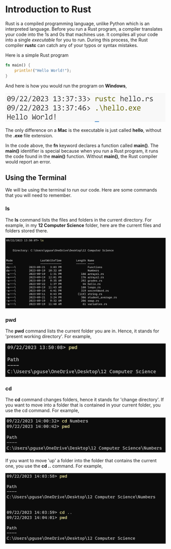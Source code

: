 # Introduction to Rust

Rust is a compiled programming language, unlike Python which is an interpreted language.  Before you run a Rust program, a compiler translates your code into the 1s and 0s that machines use.  It compiles all your code into a single _executable_ for you to run.  During this process, the Rust compiler **rustc** can catch any of your typos or syntax mistakes.

Here is a simple Rust program

```rust
fn main() {
	println!("Hello World!");
}
```

And here is how you would run the program on **Windows**,

![Running a Rust Program](https://github.com/pguse/ics4u-rust/blob/main/notes/00-intro/hello.png "Running a Rust Program")

The only difference on a **Mac** is the executable is just called **hello**, without the **.exe** file extension.

In the code above, the **fn** keyword declares a function called **main()**.  The **main()** identifier is special because when you run a Rust program, it runs the code found in the **main()** function.  Without **main()**, the Rust compiler would report an error.

## Using the Terminal

We will be using the terminal to run our code. Here are some commands that you will need to remember.

### ls

The **ls** command lists the files and folders in the current directory.  For example, in my **12 Computer Science** folder, here are the current files and folders stored there.

![Using ls](https://github.com/pguse/ics4u-rust/blob/main/notes/00-intro/ls.png "Using ls")

### pwd

The **pwd** command lists the current folder you are in.  Hence, it stands for 'present working directory'.  For example,

![Using pwd](https://github.com/pguse/ics4u-rust/blob/main/notes/00-intro/pwd.png "Using pwd")

### cd

The **cd** command changes folders, hence it stands for 'change directory'.  If you want to move into a folder that is contained in your current folder, you use the cd <folder> command.  For example,

![Using cd](https://github.com/pguse/ics4u-rust/blob/main/notes/00-intro/cd.png "Using cd")

If you want to move 'up' a folder into the folder that contains the current one, you use the **cd ..** command.  For example,

![Using cd..](https://github.com/pguse/ics4u-rust/blob/main/notes/00-intro/cd_dot_dot.png "Using cd..")
